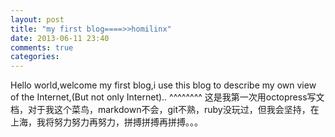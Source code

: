 ```yaml
---
layout: post
title: "my first blog====>>homilinx"
date: 2013-06-11 23:40
comments: true
categories: 
---
```

Hello world,welcome my first blog,i use this blog to describe my own view of the Internet,(But not only Internet)..
^^^^^^^^
这是我第一次用octopress写文档，对于我这个菜鸟，markdown不会，git不熟，ruby没玩过，但我会坚持，在上海，我将努力努力再努力，拼搏拼搏再拼搏。。。
